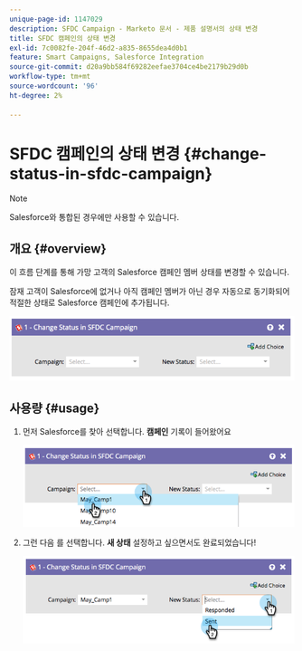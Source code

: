 ```yaml
---
unique-page-id: 1147029
description: SFDC Campaign - Marketo 문서 - 제품 설명서의 상태 변경
title: SFDC 캠페인의 상태 변경
exl-id: 7c0082fe-204f-46d2-a835-8655dea4d0b1
feature: Smart Campaigns, Salesforce Integration
source-git-commit: d20a9bb584f69282eefae3704ce4be2179b29d0b
workflow-type: tm+mt
source-wordcount: '96'
ht-degree: 2%

---
```


# SFDC 캠페인의 상태 변경 {#change-status-in-sfdc-campaign}

>[!NOTE]
>
>Salesforce와 통합된 경우에만 사용할 수 있습니다.

## 개요 {#overview}

이 흐름 단계를 통해 가망 고객의 Salesforce 캠페인 멤버 상태를 변경할 수 있습니다.

잠재 고객이 Salesforce에 없거나 아직 캠페인 멤버가 아닌 경우 자동으로 동기화되어 적절한 상태로 Salesforce 캠페인에 추가됩니다.

![](assets/image2014-9-22-15-3a13-3a54.png)

## 사용량 {#usage}

1. 먼저 Salesforce를 찾아 선택합니다. **캠페인** 기록이 들어왔어요

   ![](assets/image2014-9-22-15-3a13-3a58.png)

1. 그런 다음 를 선택합니다. **새 상태** 설정하고 싶으면서도 완료되었습니다!

   ![](assets/image2014-9-22-15-3a14-3a0.png)
